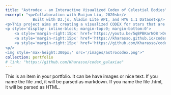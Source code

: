```yaml
---
title: "Astrodex - an Interactive Visualized Codex of Celestial Bodies"
excerpt: "<p>Collaboration with Ruijun Liu, 2020<br/>
            Built with D3.js, Aladin Lite API, and HYG 1.1 Dataset<p/>
<p>This project aims at creating a visualized CODEX for stars that are documented in the HYG Celestial Body Dataset. On one hand, it visualizes the distribution of non-spatial features of stars, which offers a way for the audience to explore stars by shared qualities. On the other hand, it also provides the user with the opportunity to explore these selected stars in space, showing them a spatial layout and also real telescopic snapshots taken from Aladin Lite API.<p/>
<p style='display: inline-block; margin-top:0; margin-bottom:0'>
    <a style='margin-right:15px' href='https://youtu.be/5qBPBKarNQ8'>Demo Video<a/>
    <a style='margin-right:15px' href='https://kharasso.github.io/codex_galaxiae/index.html'>Project Link<a/>
    <a style='margin-right:15px' href='https://github.com/Kharasso/codex_galaxiae'>Project Repo<a/>
<p/>
<img style='max-height:300px;' src='/images/astrocodex.png'>"
collection: portfolio
# link: "https://github.com/Kharasso/codex_galaxiae"
---
```


This is an item in your portfolio. It can be have images or nice text. If you name the file .md, it will be parsed as markdown. If you name the file .html, it will be parsed as HTML. 
